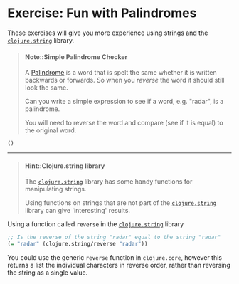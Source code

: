 # Exercise: Fun with Palindromes

These exercises will give you more experience using strings and the [`clojure.string`](https://clojuredocs.org/clojure.string) library.

> #### Note::Simple Palindrome Checker
> A [Palindrome](https://en.wikipedia.org/wiki/Palindrome) is a word that is spelt the same whether it is written backwards or forwards.  So when you _reverse_ the word it should still look the same.
>
> Can you write a simple expression to see if a word, e.g. "radar", is a palindrome.
>
> You will need to reverse the word and compare (see if it is equal) to the original word.
```eval-clojure
()
```

------------------------------------------

> #### Hint::Clojure.string library
> The [`clojure.string`](https://clojuredocs.org/clojure.string) library has some handy functions for manipulating strings.
>
> Using functions on strings that are not part of the [`clojure.string`](https://clojuredocs.org/clojure.string) library can give 'interesting' results.

<!--sec data-title="Reveal answer..." data-id="answer001" data-collapse=true ces-->

Using a function called `reverse` in the [`clojure.string`](https://clojuredocs.org/clojure.string) library
```clojure
;; Is the reverse of the string "radar" equal to the string "radar"
(= "radar" (clojure.string/reverse "radar"))
```

You could use the generic `reverse` function in `clojure.core`, however this returns a list the individual characters in reverse order, rather than reversing the string as a single value.

<!--endsec-->
